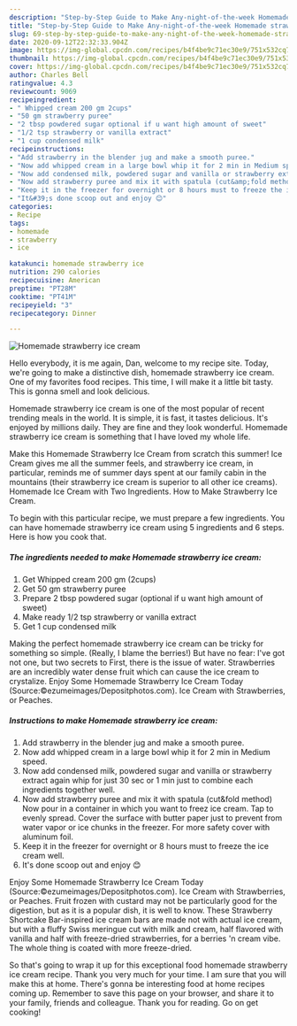 ```yaml
---
description: "Step-by-Step Guide to Make Any-night-of-the-week Homemade strawberry ice cream"
title: "Step-by-Step Guide to Make Any-night-of-the-week Homemade strawberry ice cream"
slug: 69-step-by-step-guide-to-make-any-night-of-the-week-homemade-strawberry-ice-cream
date: 2020-09-12T22:32:33.904Z
image: https://img-global.cpcdn.com/recipes/b4f4be9c71ec30e9/751x532cq70/homemade-strawberry-ice-cream-recipe-main-photo.jpg
thumbnail: https://img-global.cpcdn.com/recipes/b4f4be9c71ec30e9/751x532cq70/homemade-strawberry-ice-cream-recipe-main-photo.jpg
cover: https://img-global.cpcdn.com/recipes/b4f4be9c71ec30e9/751x532cq70/homemade-strawberry-ice-cream-recipe-main-photo.jpg
author: Charles Bell
ratingvalue: 4.3
reviewcount: 9069
recipeingredient:
- " Whipped cream 200 gm 2cups"
- "50 gm strawberry puree"
- "2 tbsp powdered sugar optional if u want high amount of sweet"
- "1/2 tsp strawberry or vanilla extract"
- "1 cup condensed milk"
recipeinstructions:
- "Add strawberry in the blender jug and make a smooth puree."
- "Now add whipped cream in a large bowl whip it for 2 min in Medium speed."
- "Now add condensed milk, powdered sugar and vanilla or strawberry extract again whip for just 30 sec or 1 min just to combine each ingredients together well."
- "Now add strawberry puree and mix it with spatula (cut&amp;fold method) Now pour in a container in which you want to freez ice cream. Tap to evenly spread. Cover the surface with butter paper just to prevent from water vapor or ice chunks in the freezer. For more safety cover with aluminum foil."
- "Keep it in the freezer for overnight or 8 hours must to freeze the ice cream well."
- "It&#39;s done scoop out and enjoy 😊"
categories:
- Recipe
tags:
- homemade
- strawberry
- ice

katakunci: homemade strawberry ice 
nutrition: 290 calories
recipecuisine: American
preptime: "PT28M"
cooktime: "PT41M"
recipeyield: "3"
recipecategory: Dinner

---
```



![Homemade strawberry ice cream](https://img-global.cpcdn.com/recipes/b4f4be9c71ec30e9/751x532cq70/homemade-strawberry-ice-cream-recipe-main-photo.jpg)

Hello everybody, it is me again, Dan, welcome to my recipe site. Today, we're going to make a distinctive dish, homemade strawberry ice cream. One of my favorites food recipes. This time, I will make it a little bit tasty. This is gonna smell and look delicious.

Homemade strawberry ice cream is one of the most popular of recent trending meals in the world. It is simple, it is fast, it tastes delicious. It's enjoyed by millions daily. They are fine and they look wonderful. Homemade strawberry ice cream is something that I have loved my whole life.

Make this Homemade Strawberry Ice Cream from scratch this summer! Ice Cream gives me all the summer feels, and strawberry ice cream, in particular, reminds me of summer days spent at our family cabin in the mountains (their strawberry ice cream is superior to all other ice creams). Homemade Ice Cream with Two Ingredients. How to Make Strawberry Ice Cream.


To begin with this particular recipe, we must prepare a few ingredients. You can have homemade strawberry ice cream using 5 ingredients and 6 steps. Here is how you cook that.

<!--inarticleads1-->

##### The ingredients needed to make Homemade strawberry ice cream:

1. Get  Whipped cream 200 gm (2cups)
1. Get 50 gm strawberry puree
1. Prepare 2 tbsp powdered sugar (optional if u want high amount of sweet)
1. Make ready 1/2 tsp strawberry or vanilla extract
1. Get 1 cup condensed milk


Making the perfect homemade strawberry ice cream can be tricky for something so simple. (Really, I blame the berries!) But have no fear: I&#39;ve got not one, but two secrets to First, there is the issue of water. Strawberries are an incredibly water dense fruit which can cause the ice cream to crystalize. Enjoy Some Homemade Strawberry Ice Cream Today (Source:©ezumeimages/Depositphotos.com). Ice Cream with Strawberries, or Peaches. 

<!--inarticleads2-->

##### Instructions to make Homemade strawberry ice cream:

1. Add strawberry in the blender jug and make a smooth puree.
1. Now add whipped cream in a large bowl whip it for 2 min in Medium speed.
1. Now add condensed milk, powdered sugar and vanilla or strawberry extract again whip for just 30 sec or 1 min just to combine each ingredients together well.
1. Now add strawberry puree and mix it with spatula (cut&amp;fold method) Now pour in a container in which you want to freez ice cream. Tap to evenly spread. Cover the surface with butter paper just to prevent from water vapor or ice chunks in the freezer. For more safety cover with aluminum foil.
1. Keep it in the freezer for overnight or 8 hours must to freeze the ice cream well.
1. It&#39;s done scoop out and enjoy 😊


Enjoy Some Homemade Strawberry Ice Cream Today (Source:©ezumeimages/Depositphotos.com). Ice Cream with Strawberries, or Peaches. Fruit frozen with custard may not be particularly good for the digestion, but as it is a popular dish, it is well to know. These Strawberry Shortcake Bar-inspired ice cream bars are made not with actual ice cream, but with a fluffy Swiss meringue cut with milk and cream, half flavored with vanilla and half with freeze-dried strawberries, for a berries &#39;n cream vibe. The whole thing is coated with more freeze-dried. 

So that's going to wrap it up for this exceptional food homemade strawberry ice cream recipe. Thank you very much for your time. I am sure that you will make this at home. There's gonna be interesting food at home recipes coming up. Remember to save this page on your browser, and share it to your family, friends and colleague. Thank you for reading. Go on get cooking!
